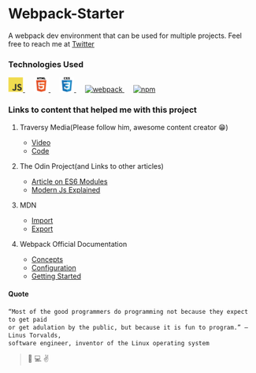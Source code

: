 # Webpack-Starter


<!-- 


![This is an image](https://github.com/hmjatt/hmjatt.github.io/blob/master/images/page1.jpg) -->


A webpack dev environment that can be used for multiple projects. Feel free to reach me at [Twitter](https://twitter.com/hmjatt/)



<!-- [Code](https://hmjatt.github.io/Tic_Tac_Toe/) -->



### Technologies Used

<a href="https://developer.mozilla.org/en-US/docs/Web/JavaScript" target="_blank" rel="noreferrer"> <img src="https://raw.githubusercontent.com/devicons/devicon/master/icons/javascript/javascript-original.svg" alt="javascript" width="30" height="30"/> </a>  &emsp;   <a href="https://www.w3.org/html/" target="_blank" rel="noreferrer"> <img src="https://raw.githubusercontent.com/devicons/devicon/master/icons/html5/html5-original-wordmark.svg" alt="html5" width="30" height="30"/> </a>  &emsp;   <a href="https://www.w3schools.com/css/" target="_blank" rel="noreferrer"> <img src="https://raw.githubusercontent.com/devicons/devicon/master/icons/css3/css3-original-wordmark.svg" alt="css3" width="30" height="30"/> </a>  &emsp;   <a href="https://www.w3schools.com/css/" target="_blank" rel="noreferrer"> <img src="https://raw.githubusercontent.com/webpack/media/master/logo/logo-on-dark-bg.png
" alt="webpack" width="30" height="30"/> </a>  &emsp;   <a href="https://www.w3schools.com/css/" target="_blank" rel="noreferrer"> <img src="https://github.com/npm/logos/blob/master/npm%20logo/npm-logo-red.png
" alt="npm" width="30" height="30"/> </a>



### Links to content that helped me with this project

1. Traversy Media(Please follow him, awesome content creator :grin:)
    - [Video](https://www.youtube.com/watch?v=IZGNcSuwBZs/)
    - [Code](https://github.com/bradtraversy/webpack-starter/) 

2. The Odin Project(and Links to other articles)
    - [Article on ES6 Modules](https://www.theodinproject.com/lessons/node-path-javascript-es6-modules)
    - [Modern Js Explained](https://peterxjang.com/blog/modern-javascript-explained-for-dinosaurs.html)

3. MDN
    - [Import](https://developer.mozilla.org/en-US/docs/Web/JavaScript/Reference/Statements/import)
    - [Export](https://developer.mozilla.org/en-US/docs/Web/JavaScript/Reference/Statements/export)

3. Webpack Official Documentation
    - [Concepts](https://webpack.js.org/concepts/)
    - [Configuration](https://webpack.js.org/configuration/)
    - [Getting Started](https://webpack.js.org/guides/getting-started/)



#### Quote

    “Most of the good programmers do programming not because they expect to get paid
    or get adulation by the public, but because it is fun to program.” — Linus Torvalds,
    software engineer, inventor of the Linux operating system
>  	
> :wave: :computer:	:v: